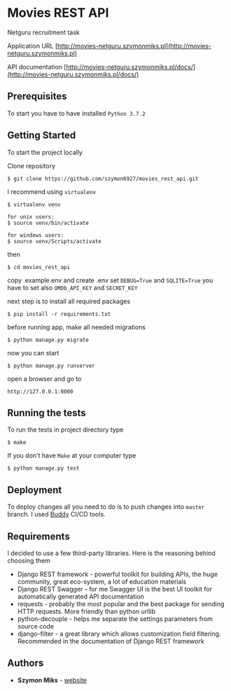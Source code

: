 # Movies REST API

Netguru recruitment task

Application URL [http://movies-netguru.szymonmiks.pl](http://movies-netguru.szymonmiks.pl)

API documentation [http://movies-netguru.szymonmiks.pl/docs/](http://movies-netguru.szymonmiks.pl/docs/)

## Prerequisites

To start you have to have installed `Python 3.7.2`

## Getting Started
To start the project locally

Clone repository
```
$ git clone https://github.com/szymon6927/movies_rest_api.git
```

I recommend using  `virtualenv`
```
$ virtualenv venv

for unix users:
$ source venv/bin/activate 

for windows users:
$ source venv/Scripts/activate
```

then 
```
$ cd movies_rest_api
```

copy .example.env and create .env set `DEBUG=True` and `SQLITE=True`
you have to set also `OMDb_API_KEY` and `SECRET_KEY`

next step is to install all required packages
```
$ pip install -r requirements.txt
```

before running app, make all needed migrations
```
$ python manage.py migrate
```

now you can start
```
$ python manage.py runserver
```

open a browser and go to
```
http://127.0.0.1:8000
```


## Running the tests

To run the tests in project directory type
```
$ make
```

If you don't have `Make` at your computer type

```
$ python manage.py test
```


## Deployment

To deploy changes all you need to do is to push changes into
`master` branch. I used [Buddy](https://buddy.works/) CI/CD tools.


## Requirements

I decided to use a few third-party libraries. Here is the reasoning behind choosing them

- Django REST framework - powerful toolkit for building APIs, the huge community, great eco-system, a lot of education materials
- Django REST Swagger - for me Swagger UI is the best UI toolkit for automatically generated API documentation
- requests - probably the most popular and the best package for sending HTTP requests. More friendly than python urllib
- python-decouple - helps me separate the settings parameters from source code
- django-filter - a great library which allows customization field filtering. 
Recommended in the documentation of Django REST framework


## Authors

* **Szymon Miks** - [website](https://szymonmiks.pl/)

